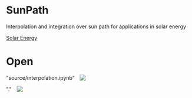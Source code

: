 # SunPath

Interpolation and integration over sun path for applications in solar energy
 
[Solar Energy](https://www.journals.elsevier.com/solar-energy)


# Open

"source/interpolation.ipynb"&emsp;<a href="https://mybinder.org/v2/gh/vg-cyi/SunPath.git/master?filepath=source%2Finterpolation.ipynb"><img style="vertical-align:top" src="https://mybinder.org/badge_logo.svg"/></a>

"."&emsp;<a href="https://mybinder.org/v2/gh/vg-cyi/SunPath.git/master"><img style="vertical-align:top" src="https://mybinder.org/badge_logo.svg"/></a>
